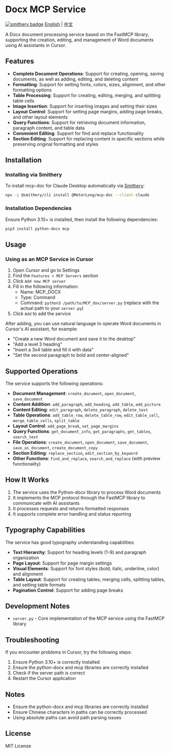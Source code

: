 # Docx MCP Service

[![smithery badge](https://smithery.ai/badge/@MeterLong/mcp-doc)](https://smithery.ai/proto/@MeterLong/mcp-doc)
[English](README.md) | [中文](README_ZH.md)

A Docx document processing service based on the FastMCP library, supporting the creation, editing, and management of Word documents using AI assistants in Cursor.

## Features

- **Complete Document Operations**: Support for creating, opening, saving documents, as well as adding, editing, and deleting content
- **Formatting**: Support for setting fonts, colors, sizes, alignment, and other formatting options
- **Table Processing**: Support for creating, editing, merging, and splitting table cells
- **Image Insertion**: Support for inserting images and setting their sizes
- **Layout Control**: Support for setting page margins, adding page breaks, and other layout elements
- **Query Functions**: Support for retrieving document information, paragraph content, and table data
- **Convenient Editing**: Support for find and replace functionality
- **Section Editing**: Support for replacing content in specific sections while preserving original formatting and styles

## Installation

### Installing via Smithery

To install mcp-doc for Claude Desktop automatically via [Smithery](https://smithery.ai/proto/@MeterLong/mcp-doc):

```bash
npx -y @smithery/cli install @MeterLong/mcp-doc --client claude
```

### Installation Dependencies

Ensure Python 3.10+ is installed, then install the following dependencies:

```bash
pip3 install python-docx mcp
```

## Usage

### Using as an MCP Service in Cursor

1. Open Cursor and go to Settings
2. Find the `Features > MCP Servers` section
3. Click `Add new MCP server`
4. Fill in the following information:
   - Name: MCP_DOCX
   - Type: Command
   - Command: `python3 /path/to/MCP_dox/server.py` (replace with the actual path to your `server.py`)
5. Click `Add` to add the service

After adding, you can use natural language to operate Word documents in Cursor's AI assistant, for example:

- "Create a new Word document and save it to the desktop"
- "Add a level 3 heading"
- "Insert a 3x4 table and fill it with data"
- "Set the second paragraph to bold and center-aligned"

## Supported Operations

The service supports the following operations:

- **Document Management**: `create_document`, `open_document`, `save_document`
- **Content Addition**: `add_paragraph`, `add_heading`, `add_table`, `add_picture`
- **Content Editing**: `edit_paragraph`, `delete_paragraph`, `delete_text`
- **Table Operations**: `add_table_row`, `delete_table_row`, `edit_table_cell`, `merge_table_cells`, `split_table`
- **Layout Control**: `add_page_break`, `set_page_margins`
- **Query Functions**: `get_document_info`, `get_paragraphs`, `get_tables`, `search_text`
- **File Operations**: `create_document`, `open_document`, `save_document`, `save_as_document`, `create_document_copy`
- **Section Editing**: `replace_section`, `edit_section_by_keyword`
- **Other Functions**: `find_and_replace`, `search_and_replace` (with preview functionality)

## How It Works

1. The service uses the Python-docx library to process Word documents
2. It implements the MCP protocol through the FastMCP library to communicate with AI assistants
3. It processes requests and returns formatted responses
4. It supports complete error handling and status reporting

## Typography Capabilities

The service has good typography understanding capabilities:

- **Text Hierarchy**: Support for heading levels (1-9) and paragraph organization
- **Page Layout**: Support for page margin settings
- **Visual Elements**: Support for font styles (bold, italic, underline, color) and alignment
- **Table Layout**: Support for creating tables, merging cells, splitting tables, and setting table formats
- **Pagination Control**: Support for adding page breaks

## Development Notes

- `server.py` - Core implementation of the MCP service using the FastMCP library

## Troubleshooting

If you encounter problems in Cursor, try the following steps:

1. Ensure Python 3.10+ is correctly installed
2. Ensure the python-docx and mcp libraries are correctly installed
3. Check if the server path is correct
4. Restart the Cursor application

## Notes

- Ensure the python-docx and mcp libraries are correctly installed
- Ensure Chinese characters in paths can be correctly processed
- Using absolute paths can avoid path parsing issues

## License

MIT License
